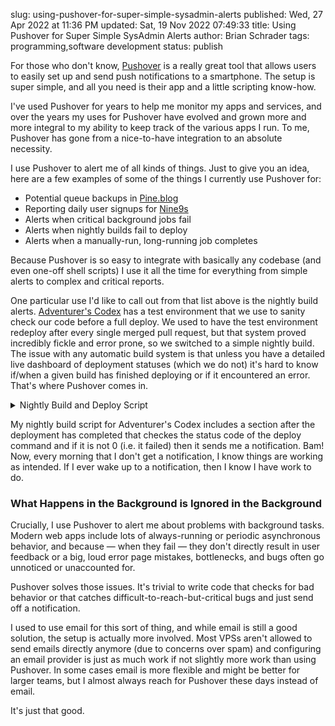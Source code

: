 slug: using-pushover-for-super-simple-sysadmin-alerts
published: Wed, 27 Apr 2022 at 11:36 PM
updated: Sat, 19 Nov 2022 07:49:33 
title: Using Pushover for Super Simple SysAdmin Alerts
author: Brian Schrader
tags: programming,software development
status: publish

For those who don't know, [Pushover][1] is a really great tool that allows users to easily set up and send push notifications to a smartphone. The setup is super simple, and all you need is their app and a little scripting know-how.

I've used Pushover for years to help me monitor my apps and services, and over the years my uses for Pushover have evolved and grown more and more integral to my ability to keep track of the various apps I run. To me, Pushover has gone from a nice-to-have integration to an absolute necessity.

I use Pushover to alert me of all kinds of things. Just to give you an idea, here are a few examples of some of the things I currently use Pushover for:

- Potential queue backups in [Pine.blog](https://pine.blog)
- Reporting daily user signups for [Nine9s](https://nine9s.cloud)
- Alerts when critical background jobs fail
- Alerts when nightly builds fail to deploy
- Alerts when a manually-run, long-running job completes

Because Pushover is so easy to integrate with basically any codebase (and even one-off shell scripts) I use it all the time for everything from simple alerts to complex and critical reports.

One particular use I'd like to call out from that list above is the nightly build alerts. [Adventurer's Codex][2] has a test environment that we use to sanity check our code before a full deploy. We used to have the test environment redeploy after every single merged pull request, but that system proved incredibly fickle and error prone, so we switched to a simple nightly build. The issue with any automatic build system is that unless you have a detailed live dashboard of deployment statuses (which we do not) it's hard to know if/when a given build has finished deploying or if it encountered an error. That's where Pushover comes in.

<details><summary>Nightly Build and Deploy Script</summary>
<hr />
<p>This script runs as a cron job every night. It attempts to deploy the latest version of the application and if that fails it sends a notification to Pushover.</p>
<code><pre>PUSHOVER_USER="xxxx"
PUSHOVER_KEY="xxx"
PUSHOVER_URL="https://api.pushover.net/1/messages.json"

TITLE="AC Nightly: Build Failed to Deploy"
MESSAGE="The latest build on Nightly has failed."

log() {
  echo "[$(date)] $@";
}

alert_admins() {
  curl -X POST $PUSHOVER_URL \
    -H "Content-Type: application/json" \
    -d "{\"title\": \"$TITLE\", \"message\": \"$MESSAGE\", \
        \"user\": \"$PUSHOVER_USER\", \"token\": \"$PUSHOVER_KEY\"}"
}

./docker-bootstrap.sh upgrade --env nightly
STATUS=$?

if [ $STATUS -eq 0 ]; then
  log "🚀 Build completed successfully!"
else
  log "Uh oh. There was an issue. Alert the admins!"
  alert_admins
fi</pre></code>
</details>

My nightly build script for Adventurer's Codex includes a section after the deployment has completed that checkes the status code of the deploy command and if it is not 0 (i.e. it failed) then it sends me a notification. Bam! Now, every morning that I don't get a notification, I know things are working as intended. If I ever wake up to a notification, then I know I have work to do.


### What Happens in the Background is Ignored in the Background

Crucially, I use Pushover to alert me about problems with background tasks. Modern web apps include lots of always-running or periodic asynchronous behavior, and because &mdash; when they fail &mdash; they don't directly result in user feedback or a big, loud error page mistakes, bottlenecks, and bugs often go unnoticed or unaccounted for.

Pushover solves those issues. It's trivial to write code that checks for bad behavior or that catches difficult-to-reach-but-critical bugs and just send off a notification.

I used to use email for this sort of thing, and while email is still a good solution, the setup is actually more involved. Most VPSs aren't allowed to send emails directly anymore (due to concerns over spam) and configuring an email provider is just as much work if not slightly more work than using Pushover. In some cases email is more flexible and might be better for larger teams, but I almost always reach for Pushover these days instead of email.

It's just that good.

[1]: https://pushover.net
[2]: https://adventurerscodex.com
